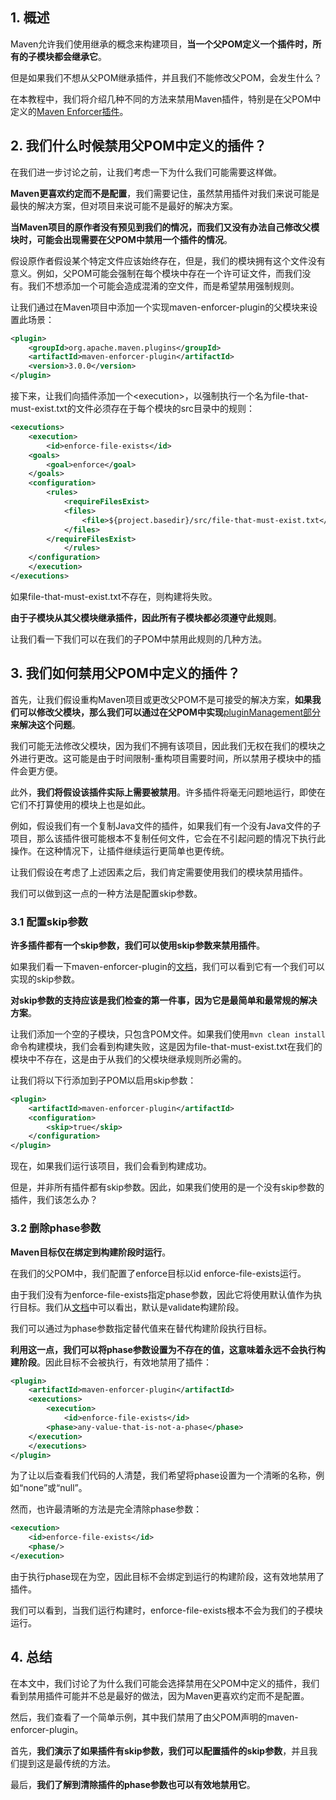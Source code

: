 ## 1. 概述

Maven允许我们使用继承的概念来构建项目，**当一个父POM定义一个插件时，所有的子模块都会继承它**。

但是如果我们不想从父POM继承插件，并且我们不能修改父POM，会发生什么？

在本教程中，我们将介绍几种不同的方法来禁用Maven插件，特别是在父POM中定义的[Maven Enforcer插件](https://maven.apache.org/enforcer/maven-enforcer-plugin/)。

## 2. 我们什么时候禁用父POM中定义的插件？

在我们进一步讨论之前，让我们考虑一下为什么我们可能需要这样做。

**Maven更喜欢约定而不是配置**，我们需要记住，虽然禁用插件对我们来说可能是最快的解决方案，但对项目来说可能不是最好的解决方案。

**当Maven项目的原作者没有预见到我们的情况，而我们又没有办法自己修改父模块时，可能会出现需要在父POM中禁用一个插件的情况**。

假设原作者假设某个特定文件应该始终存在，但是，我们的模块拥有这个文件没有意义。例如，父POM可能会强制在每个模块中存在一个许可证文件，而我们没有。我们不想添加一个可能会造成混淆的空文件，而是希望禁用强制规则。

让我们通过在Maven项目中添加一个实现maven-enforcer-plugin的父模块来设置此场景：

```xml
<plugin>
    <groupId>org.apache.maven.plugins</groupId>
    <artifactId>maven-enforcer-plugin</artifactId>
    <version>3.0.0</version>
</plugin>
```

接下来，让我们向插件添加一个<execution\>，以强制执行一个名为file-that-must-exist.txt的文件必须存在于每个模块的src目录中的规则：

```xml
<executions>
    <execution>
        <id>enforce-file-exists</id>
	<goals>
	    <goal>enforce</goal>
	</goals>
	<configuration>
	    <rules>
	        <requireFilesExist>
		    <files>
		        <file>${project.basedir}/src/file-that-must-exist.txt</file>
		    </files>
		</requireFilesExist>
            </rules>
	</configuration>
    </execution>
</executions>
```

如果file-that-must-exist.txt不存在，则构建将失败。

**由于子模块从其父模块继承插件，因此所有子模块都必须遵守此规则**。

让我们看一下我们可以在我们的子POM中禁用此规则的几种方法。

## 3. 我们如何禁用父POM中定义的插件？

首先，让我们假设重构Maven项目或更改父POM不是可接受的解决方案，**如果我们可以修改父模块，那么我们可以通过在父POM中实现**[pluginManagement部分](http://baeldung.com/maven-plugin-management)**来解决这个问题**。

我们可能无法修改父模块，因为我们不拥有该项目，因此我们无权在我们的模块之外进行更改。这可能是由于时间限制-重构项目需要时间，所以禁用子模块中的插件会更方便。

此外，**我们将假设该插件实际上需要被禁用**。许多插件将毫无问题地运行，即使在它们不打算使用的模块上也是如此。

例如，假设我们有一个复制Java文件的插件，如果我们有一个没有Java文件的子项目，那么该插件很可能根本不复制任何文件，它会在不引起问题的情况下执行此操作。在这种情况下，让插件继续运行更简单也更传统。

让我们假设在考虑了上述因素之后，我们肯定需要使用我们的模块禁用插件。

我们可以做到这一点的一种方法是配置skip参数。

### 3.1 配置skip参数

**许多插件都有一个skip参数，我们可以使用skip参数来禁用插件**。

如果我们看一下maven-enforcer-plugin的[文档](https://maven.apache.org/enforcer/maven-enforcer-plugin/enforce-mojo.html#skip)，我们可以看到它有一个我们可以实现的skip参数。

**对skip参数的支持应该是我们检查的第一件事，因为它是最简单和最常规的解决方案**。

让我们添加一个空的子模块，只包含POM文件。如果我们使用`mvn clean install`命令构建模块，我们会看到构建失败，这是因为file-that-must-exist.txt在我们的模块中不存在，这是由于从我们的父模块继承规则所必需的。

让我们将以下行添加到子POM以启用skip参数：

```xml
<plugin>
    <artifactId>maven-enforcer-plugin</artifactId>
    <configuration>
        <skip>true</skip>
    </configuration>
</plugin>
```

现在，如果我们运行该项目，我们会看到构建成功。

但是，并非所有插件都有skip参数。因此，如果我们使用的是一个没有skip参数的插件，我们该怎么办？

### 3.2 删除phase参数

**Maven目标仅在绑定到构建阶段时运行**。

在我们的父POM中，我们配置了enforce目标以id enforce-file-exists运行。

由于我们没有为enforce-file-exists指定phase参数，因此它将使用默认值作为执行目标。我们从[文档](https://maven.apache.org/enforcer/maven-enforcer-plugin/enforce-mojo.html)中可以看出，默认是validate构建阶段。

我们可以通过为phase参数指定替代值来在替代构建阶段执行目标。

**利用这一点，我们可以将phase参数设置为不存在的值，这意味着永远不会执行构建阶段**。因此目标不会被执行，有效地禁用了插件：

```xml
<plugin>
    <artifactId>maven-enforcer-plugin</artifactId>
    <executions>
        <execution>
            <id>enforce-file-exists</id>
	    <phase>any-value-that-is-not-a-phase</phase>
	</execution>
    </executions>
</plugin>
```

为了让以后查看我们代码的人清楚，我们希望将phase设置为一个清晰的名称，例如“none”或“null”。

然而，也许最清晰的方法是完全清除phase参数：

```xml
<execution>
    <id>enforce-file-exists</id>
    <phase/>
</execution>
```

由于执行phase现在为空，因此目标不会绑定到运行的构建阶段，这有效地禁用了插件。

我们可以看到，当我们运行构建时，enforce-file-exists根本不会为我们的子模块运行。

## 4. 总结

在本文中，我们讨论了为什么我们可能会选择禁用在父POM中定义的插件，我们看到禁用插件可能并不总是最好的做法，因为Maven更喜欢约定而不是配置。

然后，我们查看了一个简单示例，其中我们禁用了由父POM声明的maven-enforcer-plugin。

首先，**我们演示了如果插件有skip参数，我们可以配置插件的skip参数**，并且我们提到这是最传统的方法。

最后，**我们了解到清除插件的phase参数也可以有效地禁用它**。